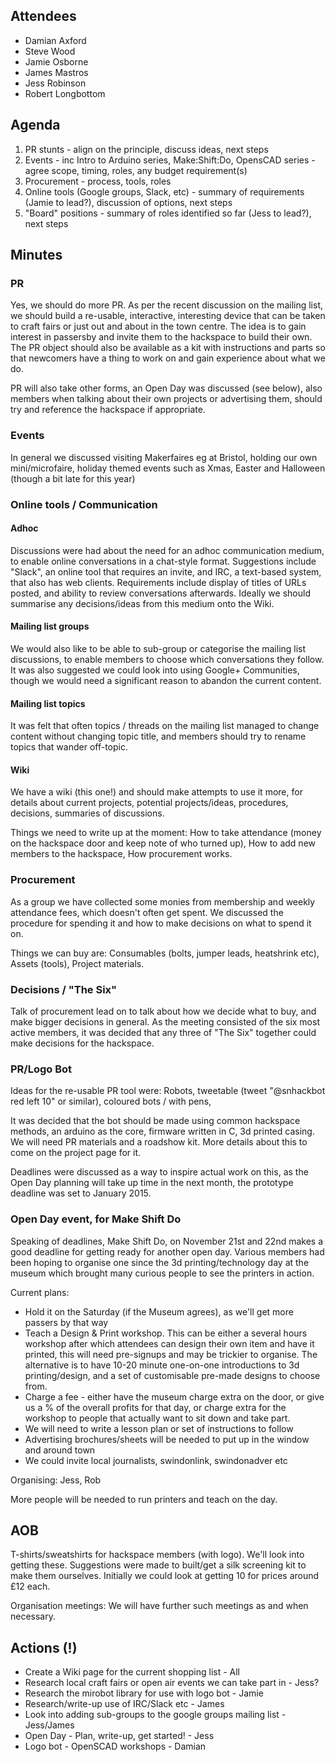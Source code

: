 ## Attendees

* Damian Axford
* Steve Wood
* Jamie Osborne
* James Mastros
* Jess Robinson
* Robert Longbottom

## Agenda

1. PR stunts - align on the principle, discuss ideas, next steps
2. Events - inc Intro to Arduino series, Make:Shift:Do, OpensCAD series - agree scope, timing, roles, any budget requirement(s)
3. Procurement - process, tools, roles
4. Online tools (Google groups, Slack, etc) - summary of requirements (Jamie to lead?), discussion of options, next steps
5. "Board" positions - summary of roles identified so far (Jess to lead?), next steps

## Minutes

### PR

Yes, we should do more PR. As per the recent discussion on the mailing list, we should build a re-usable, interactive, interesting device that can be taken to craft fairs or just out and about in the town centre. The idea is to gain interest in passersby and invite them to the hackspace to build their own. The PR object should also be available as a kit with instructions and parts so that newcomers have a thing to work on and gain experience about what we do.

PR will also take other forms, an Open Day was discussed (see below), also members when talking about their own projects or advertising them, should try and reference the hackspace if appropriate.

### Events

In general we discussed visiting Makerfaires eg at Bristol, holding our own mini/microfaire, holiday themed events such as Xmas, Easter and Halloween (though a bit late for this year)

### Online tools / Communication

#### Adhoc

Discussions were had about the need for an adhoc communication medium, to enable online conversations in a chat-style format. Suggestions include "Slack", an online tool that requires an invite, and IRC, a text-based system, that also has web clients. Requirements include display of titles of URLs posted, and ability to review conversations afterwards. Ideally we should summarise any decisions/ideas from this medium onto the Wiki.

#### Mailing list groups

We would also like to be able to sub-group or categorise the mailing list discussions, to enable members to choose which conversations they follow. It was also suggested we could look into using Google+ Communities, though we would need a significant reason to abandon the current content.

#### Mailing list topics

It was felt that often topics / threads on the mailing list managed to change content without changing topic title, and members should try to rename topics that wander off-topic.

#### Wiki

We have a wiki (this one!) and should make attempts to use it more, for details about current projects, potential projects/ideas, procedures, decisions, summaries of discussions.

Things we need to write up at the moment: How to take attendance (money on the hackspace door and keep note of who turned up), How to add new members to the hackspace, How procurement works.

### Procurement

As a group we have collected some monies from membership and weekly attendance fees, which doesn't often get spent. We discussed the procedure for spending it and how to make decisions on what to spend it on.

Things we can buy are: Consumables (bolts, jumper leads, heatshrink etc), Assets (tools), Project materials.

### Decisions / "The Six"

Talk of procurement lead on to talk about how we decide what to buy, and make bigger decisions in general. As the meeting consisted of the six most active members, it was decided that any three of "The Six" together could make decisions for the hackspace.

### PR/Logo Bot

Ideas for the re-usable PR tool were: Robots, tweetable (tweet "@snhackbot red left 10" or similar), coloured bots / with pens, 

It was decided that the bot should be made using common hackspace methods, an arduino as the core, firmware written in C, 3d printed casing. We will need PR materials and a roadshow kit. More details about this to come on the project page for it.

Deadlines were discussed as a way to inspire actual work on this, as the Open Day planning will take up time in the next month, the prototype deadline was set to January 2015.

### Open Day event, for Make Shift Do

Speaking of deadlines, Make Shift Do, on November 21st and 22nd makes a good deadline for getting ready for another open day. Various members had been hoping to organise one since the 3d printing/technology day at the museum which brought many curious people to see the printers in action.

Current plans:

* Hold it on the Saturday (if the Museum agrees), as we'll get more passers by that way
* Teach a Design & Print workshop. This can be either a several hours workshop after which attendees can design their own item and have it printed, this will need pre-signups and may be trickier to organise. The alternative is to have 10-20 minute one-on-one introductions to 3d printing/design, and a set of customisable pre-made designs to choose from.
* Charge a fee - either have the museum charge extra on the door, or give us a % of the overall profits for that day, or charge extra for the workshop to people that actually want to sit down and take part.
* We will need to write a lesson plan or set of instructions to follow
* Advertising brochures/sheets will be needed to put up in the window and around town
* We could invite local journalists, swindonlink, swindonadver etc

Organising: Jess, Rob

More people will be needed to run printers and teach on the day.

## AOB

T-shirts/sweatshirts for hackspace members (with logo). We'll look into getting these. Suggestions were made to built/get a silk screening kit to make them ourselves. Initially we could look at getting 10 for prices around £12 each.

Organisation meetings: We will have further such meetings as and when necessary.

## Actions (!)

* Create a Wiki page for the current shopping list - All
* Research local craft fairs or open air events we can take part in - Jess?
* Research the mirobot library for use with logo bot - Jamie
* Research/write-up use of IRC/Slack etc - James
* Look into adding sub-groups to the google groups mailing list - Jess/James
* Open Day - Plan, write-up, get started! - Jess
* Logo bot - OpenSCAD workshops  - Damian

